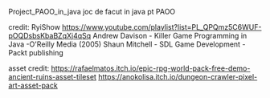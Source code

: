 Project_PAOO_in_java
joc de facut in java pt PAOO

credit: RyiShow https://www.youtube.com/playlist?list=PL_QPQmz5C6WUF-pOQDsbsKbaBZqXj4qSq Andrew Davison - Killer Game Programming in Java -O'Reilly Media (2005) Shaun Mitchell - SDL Game Development -Packt publishing

asset credit: https://rafaelmatos.itch.io/epic-rpg-world-pack-free-demo-ancient-ruins-asset-tileset https://anokolisa.itch.io/dungeon-crawler-pixel-art-asset-pack
